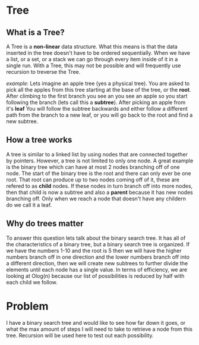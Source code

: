 # Tree

## What is a Tree?
A Tree is a **non-linear** data structure. What this means is that the
data inserted in the tree doesn't have to be ordered sequentially. When
we have a list, or a set, or a stack we can go through every item inside
of it in a single run. With a Tree, this may not be possible and will
frequently use recursion to treverse the Tree.

*example:* Lets imagine an apple tree (yes a physical tree). You are 
asked to pick all the apples from this tree starting at the base of the
tree, or the **root**. After climbing to the first branch you see an 
you see an apple so you start following the branch (lets call this a 
**subtree**). After picking an apple from it's **leaf** You will follow
the subtree backwards and either follow a different path from the branch 
to a new leaf, or you will go back to the root and find a new subtree.

## How a tree works
A tree is similar to a linked list by using nodes that are connected 
together by pointers. However, a tree is not limited to only one node. 
A great example is the binary tree which can have at most 2 nodes 
branching off of one node. The start of the binary tree is the root 
and there can only ever be one root. That root can produce up to two 
nodes coming off of it, these are refered to as **child** nodes. If 
these nodes in turn branch off into more nodes, then that child is now
a subtree and also a **parent** because it has new nodes branching off.
Only when we reach a node that doesn't have any childern do we call it
a leaf. 

<!-- insert image here. -->

## Why do trees matter
To answer this question lets talk about the binary search tree. It has 
all of the characteristics of a binary tree, but a binary search tree is 
organized. If we have the numbers 1-10 and the root is 5 then we will 
have the higher numbers branch off in one direction and the lower numbers
branch off into a different direction, then we will create new subtrees to
further divide the elements until each node has a single value. In terms of
efficiency, we are looking at Olog(n) because our list of possibilities is 
reduced by half with each child we follow.


# Problem
I have a binary search tree and would like to see how far down it goes, or
what the max amount of steps I will need to take to retrieve a node from 
this tree. Recursion will be used here to test out each possibility.